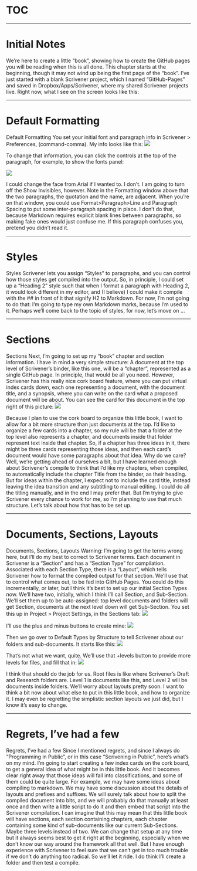 # TOC #

<!--TOC-->




----

# Initial Notes #

We’re here to create a little “book”, showing how to create the GitHub pages you will be reading when this is all done. This chapter starts at the beginning, though it may not wind up being the first page of the “book”.
I’ve just started with a blank Scrivener project, which I named “GitHub-Pages” and saved in Dropbox/Apps/Scrivener, where my shared Scrivener projects live.
Right now, what I see on the screen looks like this:


----

# Default Formatting #

Default Formatting
You set your initial font and paragraph info in Scrivener > Preferences, (command-comma). My info looks like this:
![][ScreenShot2018-06-15at35655AM]

To change that information, you can click the controls at the top of the paragraph, for example, to show the fonts panel:

![][ScreenShot2018-06-15at35933AM]

I could change the face from Arial if I wanted to. I don’t. I am going to turn off the Show Invisibles, however.
Note in the Formatting window above that the two paragraphs, the quotation and the name, are adjacent. When you’re on that window, you could use Format>Paragraph>Line and Paragraph Spacing to put some inter-paragraph spacing in place. I don’t do that, because Markdown requires explicit blank lines between paragraphs, so making fake ones would just confuse me. If this paragraph confuses you, pretend you didn’t read it.


----

# Styles #

Styles
Scrivener lets you assign “Styles” to paragraphs, and you can control how those styles get compiled into the output. So, in principle, I could set up a “Heading 2” style such that when I format a paragraph with Heading 2, it would look different in my editor, and (I believe) I could make it compile with the ## in front of it that signify H2 to Markdown. For now, I’m not going to do that: I’m going to type my own Markdown marks, because I’m used to it.
Perhaps we’ll come back to the topic of styles, for now, let’s move on …


----

# Sections #

Sections
Next, I’m going to set up my “book” chapter and section information. I have in mind a very simple structure: A document at the top level of Scrivener’s binder, like this one, will be a “chapter”, represented as a single GitHub page. In principle, that would be all you need.
However, Scrivener has this really nice cork board feature, where you can put virtual index cards down, each one representing a document, with the document title, and a synopsis, where you can write on the card what a proposed document will be about. You can see the card for this document in the top right of this picture:
![][ScreenShot2018-06-15at41513AM]

Because I plan to use the cork board to organize this little book, I want to allow for a bit more structure than just documents at the top. I’d like to organize a few cards into a chapter, so my rule will be that a folder at the top level also represents a chapter, and documents inside that folder represent text inside that chapter. So, if a chapter has three ideas in it, there might be three cards representing those ideas, and then each card’s document would have some paragraphs about that idea.
Why do we care? Well, we’re getting ahead of ourselves a bit, but I have learned enough about Scrivener’s compile to think that I’d like my chapters, when compiled, to automatically include the chapter Title from the binder, as their heading. But for ideas within the chapter, I expect not to include the card title, instead leaving the idea transition and any subtitling to manual editing.
I could do all the titling manually, and in the end I may prefer that. But I’m trying to give Scrivener every chance to work for me, so I’m planning to use that much structure.
Let’s talk about how that has to be set up.


----

# Documents, Sections, Layouts #

Documents, Sections, Layouts
Warning: I’m going to get the terms wrong here, but I’ll do my best to correct to Scrivener terms.
Each document in Scrivener is a “Section” and has a “Section Type” for compilation. Associated with each Section Type, there is a “Layout”, which tells Scrivener how to format the compiled output for that section. We’ll use that to control what comes out, to be fed into GitHub Pages.
You could do this incrementally, or later, but I think it’s best to set up our initial Section Types now. We’ll have two, initially, which I think I’ll call Section, and Sub-Section. We’ll set them up to be auto-assigned: top level documents and folders will get Section, documents at the next level down will get Sub-Section.
You set this up in Project > Project Settings, in the Sections tab:
![][ScreenShot2018-06-15at43151AM]

I’ll use the plus and minus buttons to create mine:
![][ScreenShot2018-06-15at43300AM]

Then we go over to Default Types by Structure to tell Scrivener about our folders and sub-documents. It starts like this:
![][ScreenShot2018-06-15at43419AM]

That’s not what we want, quite. We’ll use that +levels button to provide more levels for files, and fill that in:
![][ScreenShot2018-06-15at43550AM]

I think that should do the job for us. Root files is like where Scrivener’s Draft and Research folders are. Level 1 is documents like this, and Level 2 will be documents inside folders.
We’ll worry about layouts pretty soon. I want to think a bit now about what else to put in this little book, and how to organize it. I may even be regretting the simplistic section layouts we just did, but I know it’s easy to change.


----

# Regrets, I’ve had a few #

Regrets, I’ve had a few
Since I mentioned regrets, and since I always do “Programming in Public”, or in this case “Scrivening in Public”, here’s what’s on my mind. I’m going to start creating a few index cards on the cork board, to get a general idea of what might be in this little book. And it becomes clear right away that those ideas will fall into classifications, and some of them could be quite large.
For example, we may have some ideas about compiling to markdown. We may have some discussion about the details of layouts and prefixes and suffixes. We will surely talk about how to split the compiled document into bits, and we will probably do that manually at least once and then write a little script to do it and then embed that script into the Scrivener compilation.
I can imagine that this may mean that this little book will have sections, each section containing chapters, each chapter containing some kind of sub-documents like our current Sub-Sections. Maybe three levels instead of two.
We can change that setup at any time but it always seems best to get it right at the beginning, especially when we don’t know our way around the framework all that well. But I have enough experience with Scrivener to feel sure that we can’t get in too much trouble if we don’t do anything too radical. So we’ll let it ride. I do think I’ll create a folder and then test a compile.


[ScreenShot2018-06-15at35655AM]: ScreenShot2018-06-15at35655AM.png

[ScreenShot2018-06-15at35933AM]: ScreenShot2018-06-15at35933AM.png

[ScreenShot2018-06-15at41513AM]: ScreenShot2018-06-15at41513AM.png

[ScreenShot2018-06-15at43151AM]: ScreenShot2018-06-15at43151AM.png

[ScreenShot2018-06-15at43300AM]: ScreenShot2018-06-15at43300AM.png

[ScreenShot2018-06-15at43419AM]: ScreenShot2018-06-15at43419AM.png

[ScreenShot2018-06-15at43550AM]: ScreenShot2018-06-15at43550AM.png